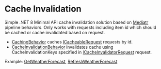 # Cache Invalidation

Simple .NET 8 Minimal API cache invalidation solution based on [Mediatr](https://github.com/jbogard/MediatR) pipeline behaviors.
Only works with requests including item id which should be cached or cache invalidated based on request.

* [CachingBehavior](https://github.com/hikesargsyan/cache_invalidation/blob/main/Behaviors/CachingBehavior.cs) caches [ICacheableRequest](https://github.com/hikesargsyan/cache_invalidation/blob/main/Interfaces/ICacheableRequest.cs) requests by id.
* [CacheInvalidationBehavior](https://github.com/hikesargsyan/cache_invalidation/blob/main/Behaviors/CacheInvalidationBehavior.cs) invalidates cache using CacheInvalidationKeys specified in [ICacheInvalidatorRequest](https://github.com/hikesargsyan/cache_invalidation/blob/main/Interfaces/ICacheInvalidatorRequest.cs) request.

Example: [GetWeatherForecast](https://github.com/hikesargsyan/cache_invalidation/tree/main/WeatherForecast/Queries/GetWeatherForecast), [RefreshWeatherForecast](https://github.com/hikesargsyan/cache_invalidation/tree/main/WeatherForecast/Commands/RefreshWeatherForecast)
